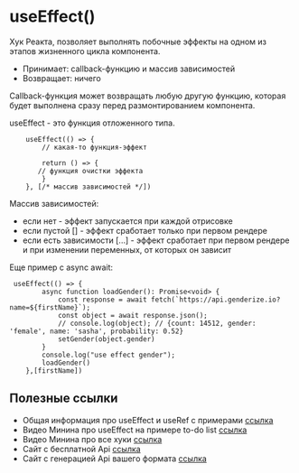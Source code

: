 # useEffect()
Хук Реакта, позволяет выполнять побочные эффекты на одном из этапов жизненного цикла компонента.  
 - Принимает: callback-функцию и массив зависимостей
 - Возвращает: ничего

Callback-функция может возвращать любую другую функцию, которая будет выполнена сразу перед размонтированием компонента.  

useEffect - это функция отложенного типа.

````
    useEffect(() => {
        // какая-то функция-эффект

        return () => {
       // функция очистки эффекта
        }
    }, [/* массив зависимостей */])
````
Массив зависимостей:
- если нет - эффект запускается при каждой отрисовке
- если пустой [] - эффект сработает только при первом рендере
- если есть зависимости [...] - эффект сработает при первом рендере и при изменении переменных, от которых он зависит

Еще пример с async await:
````
 useEffect(() => {
        async function loadGender(): Promise<void> {
            const response = await fetch(`https://api.genderize.io?name=${firstName}`);
            const object = await response.json();
            // console.log(object); // {count: 14512, gender: 'female', name: 'sasha', probability: 0.52}
            setGender(object.gender)
        }
        console.log("use effect gender");
        loadGender()
    },[firstName])
````

## Полезные ссылки
- Общая информация про useEffect и useRef с примерами [ссылка](https://www.w3schools.com/react/react_useeffect.asp)
- Видео Минина про useEffect на примере to-do list [ссылка](https://www.youtube.com/watch?v=hwPo6OLBbD8)
- Видео Минина про все хуки [ссылка](https://www.youtube.com/watch?v=9KJxaFHotqI)
- Сайт с бесплатной Api [ссылка](https://genderize.io/)
- Сайт с генерацией Api вашего формата [ссылка](https://designer.mocky.io/)
